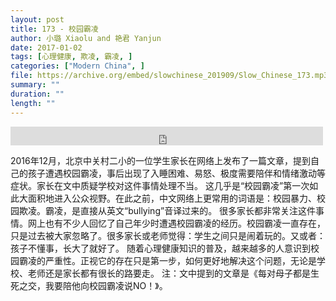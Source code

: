 ```yaml
---
layout: post
title: 173 - 校园霸凌
author: 小璐 Xiaolu and 艳君 Yanjun
date: 2017-01-02
tags: [心理健康, 欺凌, 霸凌, ]
categories: ["Modern China", ]
file: https://archive.org/embed/slowchinese_201909/Slow_Chinese_173.mp3
summary: ""
duration: ""
length: ""
---
```


<iframe src="https://archive.org/embed/slowchinese_201909/Slow_Chinese_173.mp3" width="500" height="30" frameborder="0" webkitallowfullscreen="true" mozallowfullscreen="true" allowfullscreen></iframe>

2016年12月，北京中关村二小的一位学生家长在网络上发布了一篇文章，提到自己的孩子遭遇校园霸凌，事后出现了入睡困难、易怒、极度需要陪伴和情绪激动等症状。家长在文中质疑学校对这件事情处理不当。
这几乎是“校园霸凌”第一次如此大面积地进入公众视野。在此之前，中文网络上更常用的词语是：校园暴力、校园欺凌。霸凌，是直接从英文“bullying”音译过来的。
很多家长都非常关注这件事情。网上也有不少人回忆了自己年少时遭遇校园霸凌的经历。校园霸凌一直存在，只是过去被大家忽略了。很多家长或老师觉得：学生之间只是闹着玩的。又或者：孩子不懂事，长大了就好了。
随着心理健康知识的普及，越来越多的人意识到校园霸凌的严重性。正视它的存在只是第一步，如何更好地解决这个问题，无论是学校、老师还是家长都有很长的路要走。
注：文中提到的文章是《每对母子都是生死之交，我要陪他向校园霸凌说NO！》。
